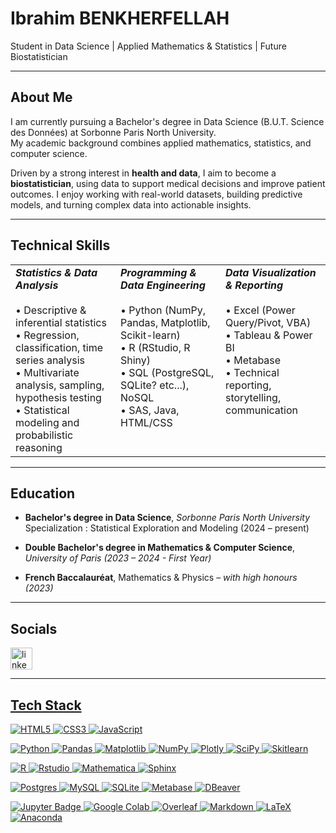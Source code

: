 # Ibrahim BENKHERFELLAH

Student in Data Science | Applied Mathematics & Statistics | Future Biostatistician

---

## **About Me**

I am currently pursuing a Bachelor's degree in Data Science (B.U.T. Science des Données) at Sorbonne Paris North University.\
My academic background combines applied mathematics, statistics, and computer science.

Driven by a strong interest in **health and data**, I aim to become a **biostatistician**, using data to support medical decisions and improve patient outcomes. I enjoy working with real-world datasets, building predictive models, and turning complex data into actionable insights.

---

## **Technical Skills**

<table>
  <tr>
    <td valign="top" width="33%">
      <strong><em>Statistics & Data Analysis</em></strong><br><br>
      • Descriptive & inferential statistics<br>
      • Regression, classification, time series analysis<br>
      • Multivariate analysis, sampling, hypothesis testing<br>
      • Statistical modeling and probabilistic reasoning<br>
    </td>
    <td valign="top" width="33%">
      <strong><em>Programming & Data Engineering</em></strong><br><br>
      • Python (NumPy, Pandas, Matplotlib, Scikit-learn)<br>
      • R (RStudio, R Shiny)<br>
      • SQL (PostgreSQL, SQLite? etc...), NoSQL<br>
      • SAS, Java, HTML/CSS<br>
    </td>
    <td valign="top" width="33%">
      <strong><em>Data Visualization & Reporting</em></strong><br><br>
      • Excel (Power Query/Pivot, VBA)<br>
      • Tableau & Power BI<br>
      • Metabase<br>
      • Technical reporting, storytelling, communication<br>
    </td>
  </tr>
</table>

---

## **Education**

- **Bachelor's degree in Data Science**, _Sorbonne Paris North University_\
  Specialization : Statistical Exploration and Modeling (2024 – present)

- **Double Bachelor's degree in Mathematics & Computer Science**, _University of Paris (2023 – 2024 - First Year)_

- **French Baccalauréat**, Mathematics & Physics – _with high honours (2023)_

---

## **Socials**

<div align="left">
  <a href="https://www.linkedin.com/in/ibrahim-benkherfellah/" target="_blank">
    <img src="https://img.shields.io/static/v1?message=LinkedIn&logo=linkedin&label=&color=0077B5&logoColor=white&labelColor=&style=for-the-badge" height="35" alt="linkedin logo"  />
</div>

---

## **Tech Stack**

![HTML5](https://img.shields.io/badge/html-%23FFA500?style=for-the-badge&logo=html5&logoColor=%23FFA500&labelColor=black)
![CSS3](https://img.shields.io/badge/css-%23663399?style=for-the-badge&logo=css&logoColor=%23663399&labelColor=black&color=%23663399) 
![JavaScript](https://img.shields.io/badge/javascript-%23F7DF1E?style=for-the-badge&logo=javascript&logoColor=%23F7DF1E&labelColor=black)

![Python](https://img.shields.io/badge/python-%233776AB?style=for-the-badge&logo=python&logoColor=%23ffd343&labelColor=black)
![Pandas](https://img.shields.io/badge/pandas-%23150458?style=for-the-badge&logo=pandas&logoColor=white&labelColor=black)
![Matplotlib](https://img.shields.io/badge/Matplotlib-%23ffffff.svg?style=for-the-badge&logo=Matplotlib&logoColor=black)
![NumPy](https://img.shields.io/badge/numpy-%23013243?style=for-the-badge&logo=numpy&logoColor=white&labelColor=black)
![Plotly](https://img.shields.io/badge/plotly-%233f4f75?style=for-the-badge&logo=plotly&logoColor=white&labelColor=black)
![SciPy](https://img.shields.io/badge/scipy-%238CAAE6?style=for-the-badge&logo=scipy&logoColor=%238CAAE6&labelColor=black)
![Skitlearn](https://img.shields.io/badge/scikitlearn-%23F7931E?style=for-the-badge&logo=scikitlearn&logoColor=white&labelColor=black)

![R](https://img.shields.io/badge/R-%23276DC3?style=for-the-badge&logo=R&logoColor=%23276DC3&labelColor=black)
![Rstudio](https://img.shields.io/badge/rstudio-%2375AADB?style=for-the-badge&logo=rstudioide&logoColor=%2375AADB&labelColor=black)
![Mathematica](https://img.shields.io/badge/mathematica-%23DD1100?style=for-the-badge&logo=wolframmathematica&logoColor=white&labelColor=black)
![Sphinx](https://img.shields.io/badge/Sphinx-000?logo=sphinx&logoColor=fff&style=for-the-badge)

![Postgres](https://img.shields.io/badge/postgres-%23316192.svg?style=for-the-badge&logo=postgresql&logoColor=white)
![MySQL](https://img.shields.io/badge/mysql-%234479A1?style=for-the-badge&logo=mysql&logoColor=white&color=%234479A1)
![SQLite](https://img.shields.io/badge/sqlite-%23003B57?style=for-the-badge&logo=sqlite&logoColor=white&labelColor=black)
![Metabase](https://img.shields.io/badge/metabase-%23509EE3?style=for-the-badge&logo=metabase&logoColor=white&labelColor=black)
![DBeaver](https://img.shields.io/badge/dbeaver-%23382923?style=for-the-badge&logo=dbeaver&logoColor=white&labelColor=black)

![Jupyter Badge](https://img.shields.io/badge/jupyter-%23F37626?style=for-the-badge&logo=jupyter&logoColor=%23F37626&labelColor=white&color=%23F37626)
![Google Colab](https://img.shields.io/badge/google_colab-%23F9AB00?style=for-the-badge&logo=googlecolab&logoColor=%23F9AB00&labelColor=white&color=%23F37626)
![Overleaf](https://img.shields.io/badge/overleaf-%2347A141?style=for-the-badge&logo=overleaf&logoColor=%2347A141&labelColor=black)
![Markdown](https://img.shields.io/badge/markdown-%23000000.svg?style=for-the-badge&logo=markdown&logoColor=white)
![LaTeX](https://img.shields.io/badge/latex-%23008080?style=for-the-badge&logo=latex&logoColor=%23008080&labelColor=black)
![Anaconda](https://img.shields.io/badge/anaconda-%2344A833?style=for-the-badge&logo=anaconda&logoColor=%2344A833&labelColor=black)
